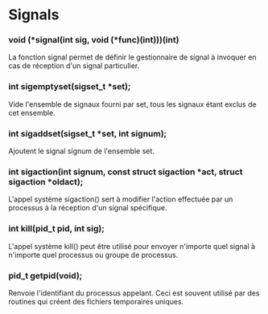 # Signals

### void (*signal(int sig, void (*func)(int)))(int)
La fonction signal permet de définir le gestionnaire de signal à invoquer en cas de réception d'un signal particulier.

### int sigemptyset(sigset_t *set);
Vide l'ensemble de signaux fourni par set, tous les signaux étant exclus de cet ensemble. 

### int sigaddset(sigset_t *set, int signum);
Ajoutent le signal signum de l'ensemble set. 

### int sigaction(int signum, const struct sigaction *act, struct sigaction *oldact);
L'appel système sigaction() sert à modifier l'action effectuée par un processus à la réception d'un signal spécifique. 
### int kill(pid_t pid, int sig);
L'appel système kill() peut être utilisé pour envoyer n'importe quel signal à n'importe quel processus ou groupe de processus. 
### pid_t getpid(void); 
Renvoie l'identifiant du processus appelant. Ceci est souvent utilisé par des routines qui créent des fichiers temporaires uniques.